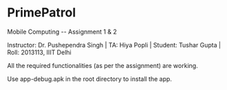 # PrimePatrol
Mobile Computing -- Assignment 1 & 2

Instructor: Dr. Pushependra Singh |
TA: Hiya Popli |
Student: Tushar Gupta | 
Roll: 2013113, IIIT Delhi

All the required functionalities (as per the assignment) are working.

Use app-debug.apk in the root directory to install the app.